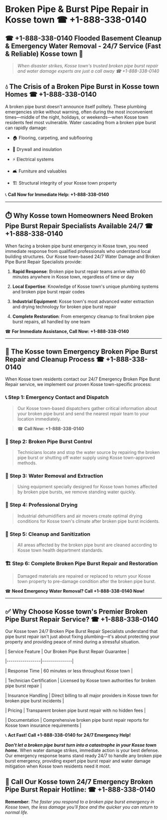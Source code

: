 # Broken Pipe & Burst Pipe Repair in Kosse town ☎ +1-888-338-0140  
## ☎ +1-888-338-0140 Flooded Basement Cleanup & Emergency Water Removal - 24/7 Service (Fast & Reliable) Kosse town 🚨  

> *When disaster strikes, Kosse town's trusted broken pipe burst repair and water damage experts are just a call away ☎ +1-888-338-0140*  

## 💧 The Crisis of a Broken Pipe Burst in Kosse town Homes ☎ +1-888-338-0140  

A broken pipe burst doesn't announce itself politely. These plumbing emergencies strike without warning, often during the most inconvenient times—middle of the night, holidays, or weekends—when Kosse town residents feel most vulnerable. Water cascading from a broken pipe burst can rapidly damage:  

* 🏠 Flooring, carpeting, and subflooring  
* 🧱 Drywall and insulation  
* ⚡ Electrical systems  
* 🛋️ Furniture and valuables  
* 🏗️ Structural integrity of your Kosse town property  

📞 **Call Now for Immediate Help: +1-888-338-0140**  

---  

## ⏱️ Why Kosse town Homeowners Need Broken Pipe Burst Repair Specialists Available 24/7 ☎ +1-888-338-0140  

When facing a broken pipe burst emergency in Kosse town, you need immediate response from qualified professionals who understand local building structures. Our Kosse town-based 24/7 Water Damage and Broken Pipe Burst Repair Specialists provide:  

1. **Rapid Response**: Broken pipe burst repair teams arrive within 60 minutes anywhere in Kosse town, regardless of time or day  
2. **Local Expertise**: Knowledge of Kosse town's unique plumbing systems and broken pipe burst repair codes  
3. **Industrial Equipment**: Kosse town's most advanced water extraction and drying technology for broken pipe burst repair  
4. **Complete Restoration**: From emergency cleanup to final broken pipe burst repairs, all handled by one team  

☎ **For Immediate Assistance, Call Now: +1-888-338-0140**  

---  

## 🔧 The Kosse town Emergency Broken Pipe Burst Repair and Cleanup Process ☎ +1-888-338-0140  

When Kosse town residents contact our 24/7 Emergency Broken Pipe Burst Repair service, we implement our proven Kosse town-specific process:  

### 📞 Step 1: Emergency Contact and Dispatch  
> Our Kosse town-based dispatchers gather critical information about your broken pipe burst and send the nearest repair team to your location immediately.  
> ☎ **Call Now: +1-888-338-0140**  

### 🚿 Step 2: Broken Pipe Burst Control  
> Technicians locate and stop the water source by repairing the broken pipe burst or shutting off water supply using Kosse town-approved methods.  

### 🌊 Step 3: Water Removal and Extraction  
> Using equipment specially designed for Kosse town homes affected by broken pipe bursts, we remove standing water quickly.  

### 💨 Step 4: Professional Drying  
> Industrial dehumidifiers and air movers create optimal drying conditions for Kosse town's climate after broken pipe burst incidents.  

### 🧼 Step 5: Cleanup and Sanitization  
> All areas affected by the broken pipe burst are cleaned according to Kosse town health department standards.  

### 🏗️ Step 6: Complete Broken Pipe Burst Repair and Restoration  
> Damaged materials are repaired or replaced to return your Kosse town property to pre-damage condition after the broken pipe burst.  

☎ **Need Emergency Water Removal? Call +1-888-338-0140 Now!**  

---  

## ✅ Why Choose Kosse town's Premier Broken Pipe Burst Repair Service? ☎ +1-888-338-0140  

Our Kosse town 24/7 Broken Pipe Burst Repair Specialists understand that pipe burst repair isn't just about fixing plumbing—it's about protecting your property and providing peace of mind during a stressful situation.  

| Service Feature | Our Broken Pipe Burst Repair Guarantee |  
|-----------------|---------------|  
| Response Time | 60 minutes or less throughout Kosse town |  
| Technician Certification | Licensed by Kosse town authorities for broken pipe burst repair |  
| Insurance Handling | Direct billing to all major providers in Kosse town for broken pipe burst incidents |  
| Pricing | Transparent broken pipe burst repair with no hidden fees |  
| Documentation | Comprehensive broken pipe burst repair reports for Kosse town insurance requirements |  

📞 **Act Fast! Call +1-888-338-0140 for 24/7 Emergency Help!**  

***Don't let a broken pipe burst turn into a catastrophe in your Kosse town home.*** When water damage strikes, immediate action is your best defense. Our emergency response teams stand ready 24/7 to handle any broken pipe burst emergency, providing expert pipe burst repair and water damage mitigation when Kosse town residents need it most.  

## 📱 Call Our Kosse town 24/7 Emergency Broken Pipe Burst Repair Hotline: ☎ +1-888-338-0140  

**Remember**: *The faster you respond to a broken pipe burst emergency in Kosse town, the less damage you'll face and the quicker you can return to normal life.*